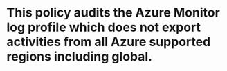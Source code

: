 # This policy audits the Azure Monitor log profile which does not export activities from all Azure supported regions including global.
